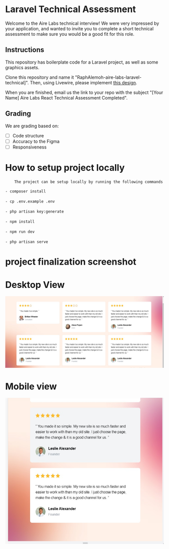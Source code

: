 # Laravel Technical Assessment

Welcome to the Aire Labs technical interview! We were very impressed by your application, and wanted to invite you to complete a short technical assessment to make sure you would be a good fit for this role.

## Instructions

This repository has boilerplate code for a Laravel project, as well as some graphics assets. 

Clone this repository and name it "RaphAlemoh-aire-labs-laravel-technical]". Then, using Livewire, please implement [this design](https://www.figma.com/file/n9fw5W1l4S7FyyV7qadnW2/Technical-Assessment?type=design&node-id=0%3A1&mode=design&t=YjDVnlWZmevfQ8JU-1).

When you are finished, email us the link to your repo with the subject "[Your Name] Aire Labs React Technical Assessment Completed".

## Grading

We are grading based on:

* [ ] Code structure
* [ ] Accuracy to the Figma
* [ ] Responsiveness

# How to setup project locally
```
    The project can be setup locally by running the following commands
```

    - composer install

    - cp .env.example .env

    - php artisan key:generate

    - npm install

    - npm run dev

    - php artisan serve

# project finalization screenshot


# Desktop View
![Alt text](image-1.png)

# Mobile view
![Alt text](image.png)